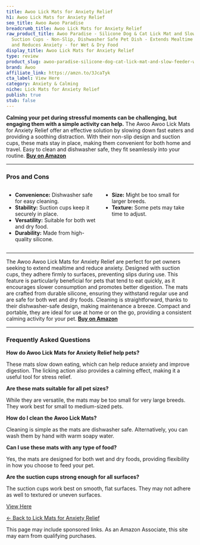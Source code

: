 ```yaml
---
title: Awoo Lick Mats for Anxiety Relief
h1: Awoo Lick Mats for Anxiety Relief
seo_title: Awoo Awoo Paradise
breadcrumb_title: Awoo Lick Mats for Anxiety Relief
raw_product_title: Awoo Paradise - Silicone Dog & Cat Lick Mat and Slow Feeder with
  Suction Cups - Non-Slip, Dishwasher Safe Pet Dish - Extends Mealtime for Fast Eaters
  and Reduces Anxiety - for Wet & Dry Food
display_title: Awoo Lick Mats for Anxiety Relief
type: review
product_slug: awoo-paradise-silicone-dog-cat-lick-mat-and-slow-feeder-with-suction-cu-a07242e8
brand: Awoo
affiliate_link: https://amzn.to/3JcaTyk
cta_label: View Here
category: Anxiety & Calming
niche: Lick Mats for Anxiety Relief
publish: true
stub: false
---
```


<div id="intro" class="full-width">
  <p><strong>Calming your pet during stressful moments can be challenging, but engaging them with a simple activity can help.</strong> The Awoo Awoo Lick Mats for Anxiety Relief offer an effective solution by slowing down fast eaters and providing a soothing distraction. With their non-slip design and suction cups, these mats stay in place, making them convenient for both home and travel. Easy to clean and dishwasher safe, they fit seamlessly into your routine. <a href="https://amzn.to/3JcaTyk" rel="nofollow sponsored noopener" target="_blank"><strong>Buy on Amazon</strong></a></p>
</div>

<hr />
<h3 id="pros-cons">Pros and Cons</h3>
<div class="pc-grid" style="display:grid;grid-template-columns:1fr 1fr;gap:16px;">
  <ul>
    <li><strong>Convenience:</strong> Dishwasher safe for easy cleaning.</li>
    <li><strong>Stability:</strong> Suction cups keep it securely in place.</li>
    <li><strong>Versatility:</strong> Suitable for both wet and dry food.</li>
    <li><strong>Durability:</strong> Made from high-quality silicone.</li>
  </ul>
  <ul>
    <li><strong>Size:</strong> Might be too small for larger breeds.</li>
    <li><strong>Texture:</strong> Some pets may take time to adjust.</li>
  </ul>
</div>
<hr />

<div class="full-width">
  <p>The Awoo Awoo Lick Mats for Anxiety Relief are perfect for pet owners seeking to extend mealtime and reduce anxiety. Designed with suction cups, they adhere firmly to surfaces, preventing slips during use. This feature is particularly beneficial for pets that tend to eat quickly, as it encourages slower consumption and promotes better digestion. The mats are crafted from durable silicone, ensuring they withstand regular use and are safe for both wet and dry foods. Cleaning is straightforward, thanks to their dishwasher-safe design, making maintenance a breeze. Compact and portable, they are ideal for use at home or on the go, providing a consistent calming activity for your pet. <a href="https://amzn.to/3JcaTyk" rel="nofollow sponsored noopener" target="_blank"><strong>Buy on Amazon</strong></a></p>
</div>

<hr />
<h3 id="faqs">Frequently Asked Questions</h3>

<p><strong>How do Awoo Lick Mats for Anxiety Relief help pets?</strong></p>
<p>These mats slow down eating, which can help reduce anxiety and improve digestion. The licking action also provides a calming effect, making it a useful tool for stress relief.</p>

<p><strong>Are these mats suitable for all pet sizes?</strong></p>
<p>While they are versatile, the mats may be too small for very large breeds. They work best for small to medium-sized pets.</p>

<p><strong>How do I clean the Awoo Lick Mats?</strong></p>
<p>Cleaning is simple as the mats are dishwasher safe. Alternatively, you can wash them by hand with warm soapy water.</p>

<p><strong>Can I use these mats with any type of food?</strong></p>
<p>Yes, the mats are designed for both wet and dry foods, providing flexibility in how you choose to feed your pet.</p>

<p><strong>Are the suction cups strong enough for all surfaces?</strong></p>
<p>The suction cups work best on smooth, flat surfaces. They may not adhere as well to textured or uneven surfaces.</p>
<p><a class="btn" href="https://amzn.to/3JcaTyk" target="_blank" rel="nofollow sponsored noopener">View Here</a></p>
<p><a href="/roundups/anxiety-calming/lick-mats-for-anxiety-relief/">← Back to Lick Mats for Anxiety Relief</a></p>
<aside class="disclosure">This page may include sponsored links. As an Amazon Associate, this site may earn from qualifying purchases.</aside>

